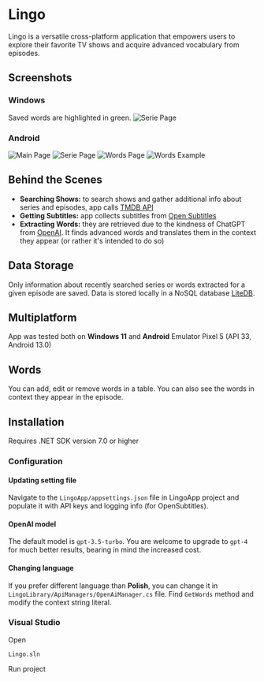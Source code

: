 # Lingo
Lingo is a versatile cross-platform application that empowers users to explore their favorite TV shows and acquire advanced vocabulary from episodes.

## Screenshots
### Windows
Saved words are highlighted in green.
![Serie Page](/ReadmeImgs/windows_serie_page.png)

### Android
![Main Page](/ReadmeImgs/android_main_page.png)
![Serie Page](/ReadmeImgs/android_serie_page.png)
![Words Page](/ReadmeImgs/android_words_page.png)
![Words Example](/ReadmeImgs/android_words_example.png)

## Behind the Scenes
- **Searching Shows:** to search shows and gather additional info about series and episodes, app calls [TMDB API](https://developer.themoviedb.org/docs) 
- **Getting Subtitles:** app collects subtitles from [Open Subtitles](https://opensubtitles.stoplight.io/)
- **Extracting Words:** they are retrieved due to the kindness of ChatGPT from [OpenAI](https://platform.openai.com/docs/api-reference). It finds advanced words and translates them in the context they appear (or rather it's intended to do so)

## Data Storage
Only information about recently searched series or words extracted for a given episode are saved. Data is stored locally in a NoSQL database [LiteDB](https://www.litedb.org/).

## Multiplatform
App was tested both on **Windows 11** and **Android** Emulator Pixel 5 (API 33, Android 13.0)

## Words
You can add, edit or remove words in a table. You can also see the words in context they appear in the episode.

## Installation
Requires .NET SDK version 7.0 or higher</br>

### Configuration
#### Updating setting file
Navigate to the `LingoApp/appsettings.json` file in LingoApp project and populate it with API keys and logging info (for OpenSubtitles).

#### OpenAI model
The default model is `gpt-3.5-turbo`. You are welcome to upgrade to `gpt-4` for much better results, bearing in mind the increased cost.

#### Changing language
If you prefer different language than **Polish**, you can change it in `LingoLibrary/ApiManagers/OpenAiManager.cs` file. Find `GetWords` method and modify the context string literal.

### Visual Studio
Open
```
Lingo.sln
```
Run project
 
